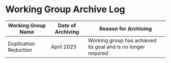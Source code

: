 # Working Group Archive Log

| Working Group Name    | Date of Archiving | Reason for Archiving                                           |
|-----------------------|-------------------|----------------------------------------------------------------|
| Duplication Reduction | April 2025        | Working group has achieved its goal and is no longer required  |